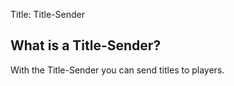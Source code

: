 Title: Title-Sender

## What is a Title-Sender?

With the Title-Sender you can send titles to players.
